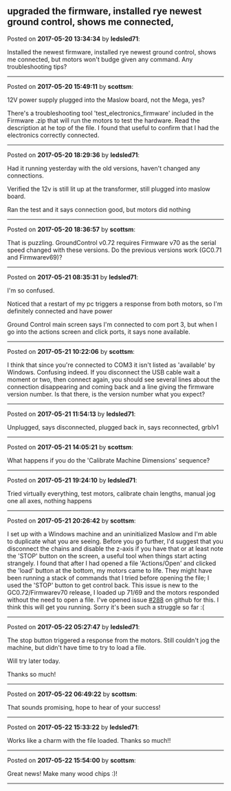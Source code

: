 ## upgraded the firmware, installed rye newest ground control, shows me connected,
Posted on **2017-05-20 13:34:34** by **ledsled71**:

Installed the newest firmware, installed rye newest ground control, shows me connected, but motors won't budge given any command.  Any troubleshooting tips?

---

Posted on **2017-05-20 15:49:11** by **scottsm**:

12V power supply plugged into the Maslow board, not the Mega, yes? 

There's a troubleshooting tool 'test_electronics_firmware' included in the Firmware .zip that will run the motors to test the hardware. Read the description at he top of the file. I found that useful to confirm that I had the electronics correctly connected.

---

Posted on **2017-05-20 18:29:36** by **ledsled71**:

Had it running yesterday with the old versions, haven't changed any connections.

Verified the 12v is still lit up at the transformer, still plugged into maslow board.

Ran the test and it says connection good, but motors did nothing

---

Posted on **2017-05-20 18:36:57** by **scottsm**:

That is puzzling. GroundControl v0.72 requires Firmware v70 as the serial speed changed with these versions. Do the previous versions work (GC0.71 and Firmwarev69)?

---

Posted on **2017-05-21 08:35:31** by **ledsled71**:

I'm so confused.

Noticed that a restart of my pc triggers a response from both motors, so I'm definitely connected and have power

Ground Control main screen says I'm connected to com port 3, but when I go into the actions screen and click ports, it says none available.

---

Posted on **2017-05-21 10:22:06** by **scottsm**:

I think that since you're connected to COM3 it isn't listed as 'available' by Windows. Confusing indeed. 
If you disconnect the USB cable wait a moment or two, then connect again, you should see several lines about the connection disappearing and coming back and a line giving the firmware version number. Is that there, is the version number what you expect?

---

Posted on **2017-05-21 11:54:13** by **ledsled71**:

Unplugged, says disconnected, plugged back in, says reconnected, grblv1

---

Posted on **2017-05-21 14:05:21** by **scottsm**:

What happens if you do the 'Calibrate Machine Dimensions' sequence?

---

Posted on **2017-05-21 19:24:10** by **ledsled71**:

Tried virtually everything, test motors, calibrate chain lengths, manual jog one all axes, nothing happens

---

Posted on **2017-05-21 20:26:42** by **scottsm**:

I set up with a Windows machine and an uninitialized Maslow and I'm able to duplicate what you are seeing. Before you go further, I'd suggest that you disconnect the chains and disable the z-axis if you have that or at least note the 'STOP' button on the screen, a useful tool when things start acting strangely.
I found that after I had opened a file 'Actions/Open' and clicked the 'load' button at the bottom, my motors came to life. They might have been running a stack of commands that I tried before opening the file; I used the 'STOP' button to get control back.
This issue is new to the GC0.72/Firmwarev70 release, I loaded up 71/69 and the motors responded without the need to open a file. I've opened issue [#288](https://github.com/MaslowCNC/GroundControl/issues/288) on github for this.
I think this will get you running. Sorry it's been such a struggle so far :(

---

Posted on **2017-05-22 05:27:47** by **ledsled71**:

The stop button triggered a response from the motors.  Still couldn't jog the machine, but didn't have time to try to load a file.

Will try later today.

Thanks so much!

---

Posted on **2017-05-22 06:49:22** by **scottsm**:

That sounds promising, hope to hear of your success!

---

Posted on **2017-05-22 15:33:22** by **ledsled71**:

Works like a charm with the file loaded.  Thanks so much!!

---

Posted on **2017-05-22 15:54:00** by **scottsm**:

Great news! Make many wood chips :)!

---

